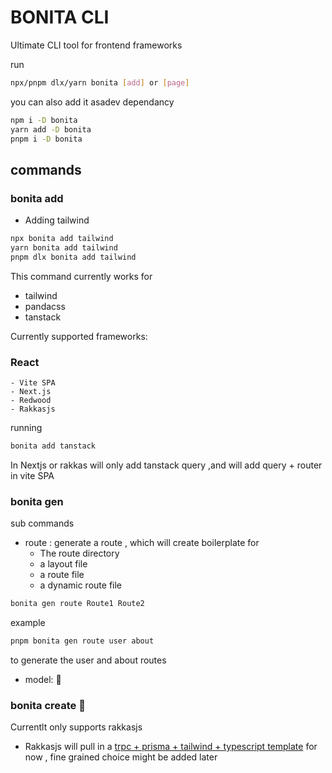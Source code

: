 # BONITA CLI

Ultimate CLI tool for frontend frameworks

run 
```sh
npx/pnpm dlx/yarn bonita [add] or [page]
```
you can also add it asadev dependancy 

```sh
npm i -D bonita
yarn add -D bonita
pnpm i -D bonita
```

## commands 

### bonita add

- Adding tailwind 
```sh
npx bonita add tailwind
yarn bonita add tailwind
pnpm dlx bonita add tailwind
```

This command currently works for 
- tailwind
- pandacss
- tanstack

Currently supported frameworks:
### React
    - Vite SPA
    - Next.js
    - Redwood
    - Rakkasjs

running 
```sh
bonita add tanstack
```
In Nextjs or rakkas will only add tanstack query ,and will add query + router in vite SPA

### bonita gen
 sub commands 
 - route : generate a route , which will create boilerplate for
   - The route directory
   - a layout file
   - a route file
   - a dynamic route file

```sh
bonita gen route Route1 Route2
```

example
```sh
pnpm bonita gen route user about
```
to generate the user and about routes



-  model: 🚧



### bonita create 🚧

Currentlt only supports rakkasjs 
- Rakkasjs will pull in a [trpc + prisma + tailwind + typescript template](https://github.com/tigawanna/trpc-rakkas.git) for now , fine grained choice might be added later


